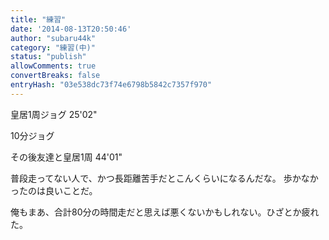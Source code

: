 ```yaml
---
title: "練習"
date: '2014-08-13T20:50:46'
author: "subaru44k"
category: "練習(中)"
status: "publish"
allowComments: true
convertBreaks: false
entryHash: "03e538dc73f74e6798b5842c7357f970"
---
```

皇居1周ジョグ
25'02"

10分ジョグ

その後友達と皇居1周
44'01"

普段走ってない人で、かつ長距離苦手だとこんくらいになるんだな。
歩かなかったのは良いことだ。

俺もまあ、合計80分の時間走だと思えば悪くないかもしれない。ひざとか疲れた。
